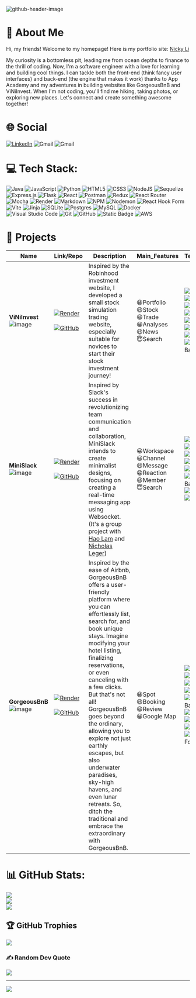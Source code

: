 ![github-header-image](https://github.com/NickyViNi/NickyViNi/assets/143028175/300d6b58-e137-45ed-a630-db1520f1d677)

# 💫 About Me
Hi, my friends! Welcome to my homepage! Here is my portfolio site: [Nicky Li](https://nickyvini.github.io/)

My curiosity is a bottomless pit, leading me from ocean depths to finance to the thrill of coding. Now, I'm a software engineer with a love for learning and building cool things.  I can tackle both the front-end (think fancy user interfaces) and back-end (the engine that makes it work) thanks to App Academy and my adventures in building websites like GorgeousBnB and ViNiInvest. When I'm not coding, you'll find me hiking, taking photos, or exploring new places. Let's connect and create something awesome together!

# 🌐 Social
[![LinkedIn](https://img.shields.io/badge/linkedin-%230077B5.svg?logo=linkedin&logoColor=white)](https://www.linkedin.com/in/nicky-li/)
![Gmail](https://img.shields.io/badge/Gmail-D14836?logo=gmail&logoColor=white)
![Gmail](https://img.shields.io/badge/happylemonlcm@gmail.com-gray?logoColor=white)

# 💻 Tech Stack:
![Java](https://img.shields.io/badge/java-%23ED8B00.svg?logo=openjdk&logoColor=white)
![JavaScript](https://img.shields.io/badge/javascript-%23323330.svg?logo=javascript&logoColor=%23F7DF1E)
![Python](https://img.shields.io/badge/python-3670A0?logo=python&logoColor=ffdd54)
![HTML5](https://img.shields.io/badge/html5-%23E34F26.svg?logo=html5&logoColor=white)
![CSS3](https://img.shields.io/badge/css3-%231572B6.svg?logo=css3&logoColor=white)
![NodeJS](https://img.shields.io/badge/node.js-6DA55F?logo=node.js&logoColor=white)
![Sequelize](https://img.shields.io/badge/Sequelize-52B0E7?logo=Sequelize&logoColor=white)
![Express.js](https://img.shields.io/badge/express.js-%23404d59.svg?logo=express&logoColor=%2361DAFB)
![Flask](https://img.shields.io/badge/flask-%23000.svg?logo=flask&logoColor=white)
![React](https://img.shields.io/badge/react-%2320232a.svg?logo=react&logoColor=%2361DAFB)
![Postman](https://img.shields.io/badge/Postman-FF6C37?logo=postman&logoColor=white)
![Redux](https://img.shields.io/badge/redux-%23593d88.svg?logo=redux&logoColor=white)
![React Router](https://img.shields.io/badge/React_Router-CA4245?logo=react-router&logoColor=white)
![Mocha](https://img.shields.io/badge/-mocha-%238D6748?logo=mocha&logoColor=white)
![Render](https://img.shields.io/badge/Render-%46E3B7.svg?logo=render&logoColor=white)
![Markdown](https://img.shields.io/badge/markdown-%23000000.svg?style=for-the-badge&logo=markdown&logoColor=white)
![NPM](https://img.shields.io/badge/NPM-%23CB3837.svg?logo=npm&logoColor=white)
![Nodemon](https://img.shields.io/badge/NODEMON-%23323330.svg?logo=nodemon&logoColor=%BBDEAD)
![React Hook Form](https://img.shields.io/badge/React%20Hook%20Form-%23EC5990.svg?logo=reacthookform&logoColor=white)
![Vite](https://img.shields.io/badge/vite-%23646CFF.svg?logo=vite&logoColor=white)
![Jinja](https://img.shields.io/badge/jinja-white.svg?logo=jinja&logoColor=black)
![SQLite](https://img.shields.io/badge/sqlite-%2307405e.svg?logo=sqlite&logoColor=white)
![Postgres](https://img.shields.io/badge/postgres-%23316192.svg?logo=postgresql&logoColor=white)
![MySQL](https://img.shields.io/badge/mysql-4479A1.svg?logo=mysql&logoColor=white)
![Docker](https://img.shields.io/badge/docker-%230db7ed.svg?logo=docker&logoColor=white)
![Visual Studio Code](https://img.shields.io/badge/Visual%20Studio%20Code-0078d7.svg?logo=visual-studio-code&logoColor=white)
![Git](https://img.shields.io/badge/git-%23F05033.svg?logo=git&logoColor=white)
![GitHub](https://img.shields.io/badge/github-%23121011.svg?logo=github&logoColor=white)
![Static Badge](https://img.shields.io/badge/Google%20Map%20API-white?logo=google%20maps&logoColor=green)
![AWS](https://img.shields.io/badge/AWS-%23FF9900.svg?logo=amazon-aws&logoColor=white)

# 💎 Projects

| Name | Link/Repo |Description | Main_Features | Technologies |
|---------|-------|-------------|----------|--------------|
| **ViNiInvest** <br> ![image](./images/viniinvest.gif) | [![Render](https://img.shields.io/badge/Render-%46E3B7.svg?logo=render&logoColor=white)](https://viniinvest.onrender.com) <br><br> [![GitHub](https://img.shields.io/badge/github-%23121011.svg?logo=github&logoColor=white)](https://github.com/NickyViNi/ViNiInvest) | Inspired by the Robinhood investment website, I developed a small stock simulation trading website, especially suitable for novices to start their stock investment journey! | 😀Portfolio<br> 😃Stock<br> 😄Trade<br> 😁Analyses<br>😆News<br>😇Search | ![Flask](https://img.shields.io/badge/flask-%23000.svg?logo=flask&logoColor=white) <br> ![React](https://img.shields.io/badge/react-%2320232a.svg?logo=react&logoColor=%2361DAFB) <br> ![Redux](https://img.shields.io/badge/redux-%23593d88.svg?logo=redux&logoColor=white) <br> ![AWS](https://img.shields.io/badge/AWS-%23FF9900.svg?logo=amazon-aws&logoColor=white) <br> ![Vite](https://img.shields.io/badge/vite-%23646CFF.svg?logo=vite&logoColor=white) <br> ![SQLite](https://img.shields.io/badge/sqlite-%2307405e.svg?logo=sqlite&logoColor=white) <br> ![Postgres](https://img.shields.io/badge/postgres-%23316192.svg?logo=postgresql&logoColor=white) <br> ![Static Badge](https://img.shields.io/badge/SQLAlchemy-white?logo=sqlalchemy&logoColor=blue) <br>  |
| **MiniSlack** <br> ![image](./images/minislack.gif) | [![Render](https://img.shields.io/badge/Render-%46E3B7.svg?logo=render&logoColor=white)](https://minislack.onrender.com/) <br><br> [![GitHub](https://img.shields.io/badge/github-%23121011.svg?logo=github&logoColor=white)](https://github.com/NickyViNi/MiniSlack) | Inspired by Slack's success in revolutionizing team communication and collaboration, MiniSlack intends to create minimalist designs, focusing on creating a real-time messaging app using Websocket. <br>(It's a group project with [Hao Lam](https://github.com/haolam05) and [Nicholas Leger](https://github.com/leg-git-555)) | 😀Workspace <br> 😃Channel <br> 😄Message <br> 😁Reaction <br> 😆Member <br> 😇Search |![Flask](https://img.shields.io/badge/flask-%23000.svg?logo=flask&logoColor=white) <br> ![React](https://img.shields.io/badge/react-%2320232a.svg?logo=react&logoColor=%2361DAFB) <br> ![Redux](https://img.shields.io/badge/redux-%23593d88.svg?logo=redux&logoColor=white) <br> ![Socket.io](https://img.shields.io/badge/Socket.io-black?logo=socket.io&badgeColor=010101) <br> ![Docker](https://img.shields.io/badge/docker-%230db7ed.svg?logo=docker&logoColor=white) <br> ![Static Badge](https://img.shields.io/badge/SQLAlchemy-white?logo=sqlalchemy&logoColor=blue) <br> ![SQLite](https://img.shields.io/badge/sqlite-%2307405e.svg?logo=sqlite&logoColor=white) <br> ![Postgres](https://img.shields.io/badge/postgres-%23316192.svg?logo=postgresql&logoColor=white) <br> |
| **GorgeousBnB** <br> ![image](./images/bnb.gif) | [![Render](https://img.shields.io/badge/Render-%46E3B7.svg?logo=render&logoColor=white)](https://gorgeousbnb-project.onrender.com/) <br><br> [![GitHub](https://img.shields.io/badge/github-%23121011.svg?logo=github&logoColor=white)](https://github.com/NickyViNi/GorgeousBnB) | Inspired by the ease of Airbnb, GorgeousBnB offers a user-friendly platform where you can effortlessly list, search for, and book unique stays.  Imagine modifying your hotel listing, finalizing reservations, or even canceling with a few clicks. But that's not all! GorgeousBnB goes beyond the ordinary, allowing you to explore not just earthly escapes, but also underwater paradises, sky-high havens, and even lunar retreats.  So, ditch the traditional and embrace the extraordinary with GorgeousBnB. | 😀Spot <br> 😃Booking <br> 😄Review <br> 😁Google Map | ![Sequelize](https://img.shields.io/badge/Sequelize-52B0E7?logo=Sequelize&logoColor=white) <br> ![Express.js](https://img.shields.io/badge/express.js-%23404d59.svg?logo=express&logoColor=%2361DAFB) <br> ![React](https://img.shields.io/badge/react-%2320232a.svg?logo=react&logoColor=%2361DAFB) <br> ![Redux](https://img.shields.io/badge/redux-%23593d88.svg?logo=redux&logoColor=white) <br> ![Static Badge](https://img.shields.io/badge/Google%20Map%20API-white?logo=google%20maps&logoColor=green) <br> ![AWS](https://img.shields.io/badge/AWS-%23FF9900.svg?logo=amazon-aws&logoColor=white) <br> ![SQLite](https://img.shields.io/badge/sqlite-%2307405e.svg?logo=sqlite&logoColor=white) <br> ![Postgres](https://img.shields.io/badge/postgres-%23316192.svg?logo=postgresql&logoColor=white) <br> ![React Hook Form](https://img.shields.io/badge/React%20Hook%20Form-%23EC5990.svg?logo=reacthookform&logoColor=white) <br> |


# 📊 GitHub Stats:
![](https://github-readme-stats.vercel.app/api?username=NickyViNi&theme=dark&hide_border=false&include_all_commits=false&count_private=false)<br/>
![](https://github-readme-streak-stats.herokuapp.com/?user=NickyViNi&theme=dark&hide_border=false)<br/>
![](https://github-readme-stats.vercel.app/api/top-langs/?username=NickyViNi&theme=dark&hide_border=false&include_all_commits=true&count_private=true&layout=compact)

## 🏆 GitHub Trophies
![](https://github-profile-trophy.vercel.app/?username=NickyViNi&theme=radical&no-frame=false&no-bg=true&margin-w=4)

### ✍️ Random Dev Quote
![](https://quotes-github-readme.vercel.app/api?type=horizontal&theme=radical)

<!--### 🔝 Top Contributed Repo
![](https://github-contributor-stats.vercel.app/api?username=NickyViNi&limit=5&theme=dark&combine_all_yearly_contributions=true)

### 😂 Random Dev Meme
<img src='https://randommeme-five.vercel.app/' style="height: 400px;"/> -->

---
[![](https://visitcount.itsvg.in/api?id=NickyViNi&icon=0&color=0)](https://visitcount.itsvg.in)

<!-- Proudly created with GPRM ( https://gprm.itsvg.in ) -->

